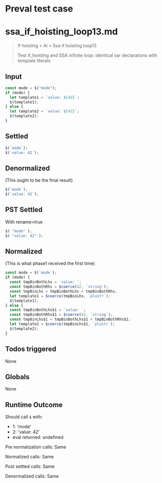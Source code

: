 # Preval test case

# ssa_if_hoisting_loop13.md

> If hoisting > Ai > Ssa if hoisting loop13
>
> Test if_hoisting and SSA infinite loop: identical var declarations with template literals

## Input

`````js filename=intro
const mode = $("mode");
if (mode) {
  let template1 = `value: ${42}`;
  $(template1);
} else {
  let template2 = `value: ${42}`;
  $(template2);
}
`````


## Settled


`````js filename=intro
$(`mode`);
$(`value: 42`);
`````


## Denormalized
(This ought to be the final result)

`````js filename=intro
$(`mode`);
$(`value: 42`);
`````


## PST Settled
With rename=true

`````js filename=intro
$( "mode" );
$( "value: 42" );
`````


## Normalized
(This is what phase1 received the first time)

`````js filename=intro
const mode = $(`mode`);
if (mode) {
  const tmpBinBothLhs = `value: `;
  const tmpBinBothRhs = $coerce(42, `string`);
  const tmpBinLhs = tmpBinBothLhs + tmpBinBothRhs;
  let template1 = $coerce(tmpBinLhs, `plustr`);
  $(template1);
} else {
  const tmpBinBothLhs$1 = `value: `;
  const tmpBinBothRhs$1 = $coerce(42, `string`);
  const tmpBinLhs$1 = tmpBinBothLhs$1 + tmpBinBothRhs$1;
  let template2 = $coerce(tmpBinLhs$1, `plustr`);
  $(template2);
}
`````


## Todos triggered


None


## Globals


None


## Runtime Outcome


Should call `$` with:
 - 1: 'mode'
 - 2: 'value: 42'
 - eval returned: undefined

Pre normalization calls: Same

Normalized calls: Same

Post settled calls: Same

Denormalized calls: Same
